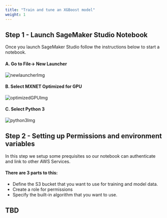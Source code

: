 ```yaml
---
title: "Train and tune an XGBoost model"
weight: 1
---
```


## Step 1 - Launch SageMaker Studio Notebook
Once you launch SageMaker Studio follow the instructions below to start a notebook.

#### A. Go to File-> New Launcher
![newlauncherImg](https://aiml-data.s3.amazonaws.com/workshop/new-launcher.png)

#### B. Select MXNET Optimized for GPU
![optimizedGPUImg](https://aiml-data.s3.amazonaws.com/workshop/Choose-mxnet.png)

#### C. Select Python 3
![python3Img](https://aiml-data.s3.amazonaws.com/workshop/select-python3.png)

## Step 2 - Setting up Permissions and environment variables
In this step we setup some prequisites so our notebook can authenticate and link to other AWS Services.
#### There are 3 parts to this:
- Define the S3 bucket that you want to use for training and model data.
- Create a role for permissions
- Specify the built-in algorithm that you want to use.

## TBD
